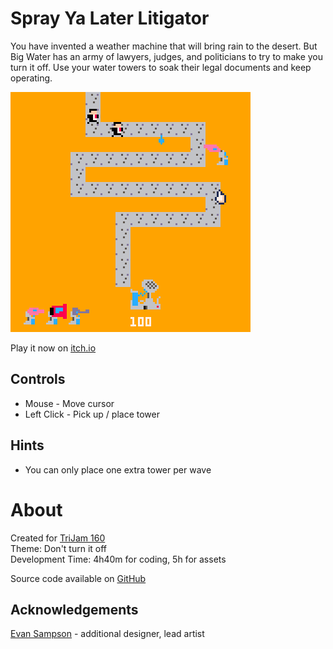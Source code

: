 # Spray Ya Later Litigator
You have invented a weather machine that will bring rain to the desert.
But Big Water has an army of lawyers, judges,
and politicians to try to make you turn it off.
Use your water towers to soak their legal documents and keep operating.


[![Army of lawyers heading down path toward weather machine, being sprayed by water tower](images/cover.png)](https://caterpillargames.itch.io/spray-ya-later-litigator)

Play it now on [itch.io](https://caterpillargames.itch.io/spray-ya-later-litigator)


## Controls
* Mouse - Move cursor
* Left Click - Pick up / place tower



## Hints
* You can only place one extra tower per wave



# About
Created for [TriJam 160](https://itch.io/jam/trijam-160/entries)  
Theme: Don't turn it off  
Development Time: 4h40m for coding, 5h for assets  


Source code available on [GitHub](https://github.com/CaterpillarGames/pico8-games/tree/master/carts/spray-ya-later-litigator)


## Acknowledgements
[Evan Sampson](https://evanmrsampson.itch.io/) - additional designer, lead artist



